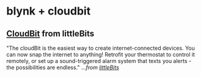 # blynk + cloudbit

## [CloudBit](https://shop.littlebits.com/products/cloudbit?utm_source=google&utm_medium=cpc&utm_campaign=Brand+-+General+V2+l_DE1+b654&utm_term=little%20bits%20cloudbit&gclid=EAIaIQobChMIl5jOpb7Z3QIVQkGGCh1Luwi6EAAYASAAEgKdn_D_BwE) from littleBits

"The cloudBit is the easiest way to create internet­-connected devices. You can now snap the internet to anything! Retrofit your thermostat to control it remotely, or set up a sound-triggered alarm system that texts you alerts - the possibilities are endless." ..._from [littleBits](https://littlebits.com/)_

